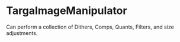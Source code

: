 # TargaImageManipulator
Can perform a collection of Dithers, Comps, Quants, Filters, and size adjustments.
